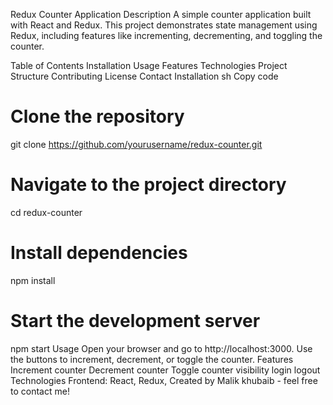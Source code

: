 Redux Counter Application
Description
A simple counter application built with React and Redux. This project demonstrates state management using Redux, including features like incrementing, decrementing, and toggling the counter.

Table of Contents
Installation
Usage
Features
Technologies
Project Structure
Contributing
License
Contact
Installation
sh
Copy code
# Clone the repository
git clone https://github.com/yourusername/redux-counter.git

# Navigate to the project directory
cd redux-counter

# Install dependencies
npm install

# Start the development server
npm start
Usage
Open your browser and go to http://localhost:3000.
Use the buttons to increment, decrement, or toggle the counter.
Features
Increment counter
Decrement counter
Toggle counter visibility
login
logout
Technologies
Frontend: React, Redux,
Created by Malik khubaib - feel free to contact me!



